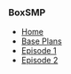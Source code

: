 ### BoxSMP

- [Home](%WEBPATH%/projects/boxcraft-smp/)
- [Base Plans](%WEBPATH%/projects/boxraft-smp/base-plans)
- [Episode 1](%WEBPATH%/projects/boxcraft-smp/episode-1)
- [Episode 2](%WEBPATH%/projects/boxcraft-smp/episode-2)